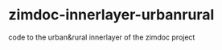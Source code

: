 zimdoc-innerlayer-urbanrural
============================

code to the urban&amp;rural innerlayer of the zimdoc project
